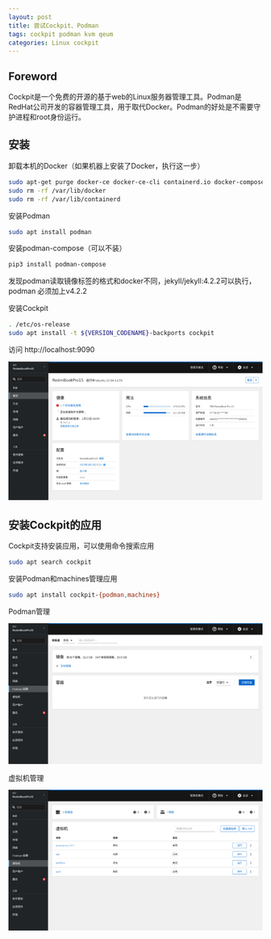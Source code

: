```yaml
---
layout: post
title: 尝试Cockpit、Podman
tags: cockpit podman kvm qeum
categories: Linux cockpit
---
```

## Foreword

Cockpit是一个免费的开源的基于web的Linux服务器管理工具。Podman是RedHat公司开发的容器管理工具，用于取代Docker。Podman的好处是不需要守护进程和root身份运行。

## 安装

卸载本机的Docker（如果机器上安装了Docker，执行这一步）

```sh
sudo apt-get purge docker-ce docker-ce-cli containerd.io docker-compose-plugin
sudo rm -rf /var/lib/docker
sudo rm -rf /var/lib/containerd
```
 
安装Podman

```sh
sudo apt install podman
```
 
安装podman-compose（可以不装）

```sh
pip3 install podman-compose
```
 
发现podman读取镜像标签的格式和docker不同，jekyll/jekyll:4.2.2可以执行，podman 必须加上v4.2.2 
 
安装Cockpit

```sh
. /etc/os-release
sudo apt install -t ${VERSION_CODENAME}-backports cockpit
```
 
访问 http://localhost:9090 


![Cockpit](/assets/images/Cockpit/cockpit.jpg)

## 安装Cockpit的应用

Cockpit支持安装应用，可以使用命令搜索应用

```sh
sudo apt search cockpit
```

安装Podman和machines管理应用

```sh
sudo apt install cockpit-{podman,machines}
```

Podman管理

![Podman管理](/assets/images/Cockpit/cockpit-podman.png)

虚拟机管理

![虚拟机管理](/assets/images/Cockpit/cockpit-machines.png)
